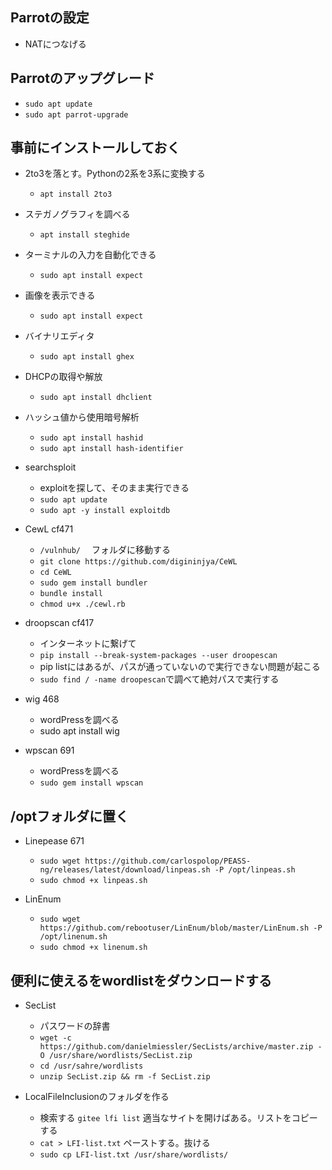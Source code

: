 ## Parrotの設定
-  NATにつなげる
## Parrotのアップグレード
- `sudo apt update`
- `sudo apt parrot-upgrade`

## 事前にインストールしておく

- 2to3を落とす。Pythonの2系を3系に変換する
  - `apt install 2to3`   

- ステガノグラフィを調べる
  - `apt install steghide` 

- ターミナルの入力を自動化できる
  - `sudo apt install expect`

- 画像を表示できる
  - `sudo apt install expect`

- バイナリエディタ
  - `sudo apt install ghex`

- DHCPの取得や解放
  - `sudo apt install dhclient`
- ハッシュ値から使用暗号解析
  - `sudo apt install hashid`
  - `sudo apt install hash-identifier`

- searchsploit
  - exploitを探して、そのまま実行できる
  - `sudo apt update`
  - `sudo apt -y install exploitdb` 

- CewL cf471
  - `/vulnhub/` 　フォルダに移動する
  - `git clone https://github.com/digininjya/CeWL`
  - `cd CeWL`
  - `sudo gem install bundler`
  - `bundle install`
  - `chmod u+x ./cewl.rb`
  
- droopscan cf417
  - インターネットに繋げて
  - `pip install --break-system-packages --user droopescan`
  - pip listにはあるが、パスが通っていないので実行できない問題が起こる
  - `sudo find / -name droopescan`で調べて絶対パスで実行する

- wig 468
  - wordPressを調べる
  - sudo apt install wig 
- wpscan 691
  - wordPressを調べる
  - `sudo gem install wpscan` 

## /optフォルダに置く
- Linepease 671
  - `sudo wget https://github.com/carlospolop/PEASS-ng/releases/latest/download/linpeas.sh -P /opt/linpeas.sh`
  - `sudo chmod +x linpeas.sh`
  
- LinEnum
  - `sudo wget https://github.com/rebootuser/LinEnum/blob/master/LinEnum.sh -P /opt/linenum.sh`
  - `sudo chmod +x linenum.sh` 

## 便利に使えるをwordlistをダウンロードする
- SecList
  - パスワードの辞書
  - `wget -c https://github.com/danielmiessler/SecLists/archive/master.zip -O /usr/share/wordlists/SecList.zip`
  - `cd /usr/sahre/wordlists`
  - `unzip SecList.zip && rm -f SecList.zip`

- LocalFileInclusionのフォルダを作る
  - 検索する `gitee lfi list` 適当なサイトを開けばある。リストをコピーする
  - `cat > LFI-list.txt` ペーストする。抜ける
  - `sudo cp LFI-list.txt /usr/share/wordlists/`
